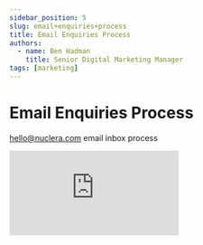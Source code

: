 ```yaml
---
sidebar_position: 5
slug: email+enquiries+process
title: Email Enquiries Process
authors:
  - name: Ben Hadman
    title: Senior Digital Marketing Manager
tags: [marketing]
---
```


# Email Enquiries Process

hello@nuclera.com email inbox process

<iframe
  frameBorder={0}
  style={{ width: "100%", height: 743 }}
  src="https://viewer.diagrams.net/?nav=1#G1rHgalqe025kuzbHIZEF6Wa_daBCsSE8a"
/>